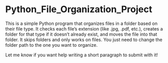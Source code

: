 # Python_File_Organization_Project
This is a simple Python program that organizes files in a folder based on their file type. It checks each file’s extension (like .jpg, .pdf, etc.), creates a folder for that type if it doesn’t already exist, and moves the file into that folder. It skips folders and only works on files. You just need to change the folder path to the one you want to organize.

Let me know if you want help writing a short paragraph to submit with it!
